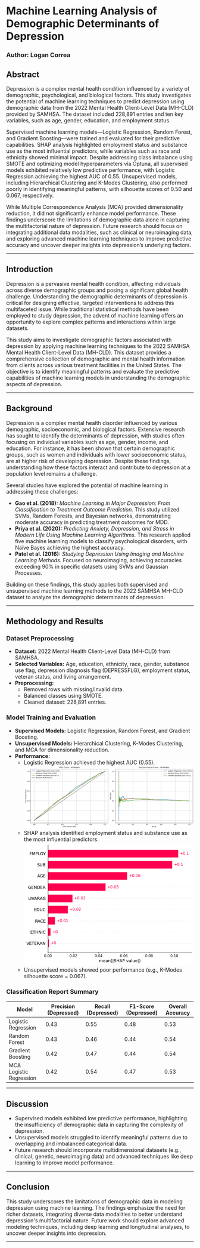 # Machine Learning Analysis of Demographic Determinants of Depression

### Author: Logan Correa

## Abstract
Depression is a complex mental health condition influenced by a variety of demographic, psychological, and biological factors. This study investigates the potential of machine learning techniques to predict depression using demographic data from the 2022 Mental Health Client-Level Data (MH-CLD) provided by SAMHSA. The dataset included 228,891 entries and ten key variables, such as age, gender, education, and employment status.

Supervised machine learning models—Logistic Regression, Random Forest, and Gradient Boosting—were trained and evaluated for their predictive capabilities. SHAP analysis highlighted employment status and substance use as the most influential predictors, while variables such as race and ethnicity showed minimal impact. Despite addressing class imbalance using SMOTE and optimizing model hyperparameters via Optuna, all supervised models exhibited relatively low predictive performance, with Logistic Regression achieving the highest AUC of 0.55. Unsupervised models, including Hierarchical Clustering and K-Modes Clustering, also performed poorly in identifying meaningful patterns, with silhouette scores of 0.50 and 0.067, respectively.

While Multiple Correspondence Analysis (MCA) provided dimensionality reduction, it did not significantly enhance model performance. These findings underscore the limitations of demographic data alone in capturing the multifactorial nature of depression. Future research should focus on integrating additional data modalities, such as clinical or neuroimaging data, and exploring advanced machine learning techniques to improve predictive accuracy and uncover deeper insights into depression’s underlying factors.

---

## Introduction
Depression is a pervasive mental health condition, affecting individuals across diverse demographic groups and posing a significant global health challenge. Understanding the demographic determinants of depression is critical for designing effective, targeted interventions to address this multifaceted issue. While traditional statistical methods have been employed to study depression, the advent of machine learning offers an opportunity to explore complex patterns and interactions within large datasets.

This study aims to investigate demographic factors associated with depression by applying machine learning techniques to the 2022 SAMHSA Mental Health Client-Level Data (MH-CLD). This dataset provides a comprehensive collection of demographic and mental health information from clients across various treatment facilities in the United States. The objective is to identify meaningful patterns and evaluate the predictive capabilities of machine learning models in understanding the demographic aspects of depression.

---

## Background
Depression is a complex mental health disorder influenced by various demographic, socioeconomic, and biological factors. Extensive research has sought to identify the determinants of depression, with studies often focusing on individual variables such as age, gender, income, and education. For instance, it has been shown that certain demographic groups, such as women and individuals with lower socioeconomic status, are at higher risk of developing depression. Despite these findings, understanding how these factors interact and contribute to depression at a population level remains a challenge.

Several studies have explored the potential of machine learning in addressing these challenges:
- **Gao et al. (2018):** *Machine Learning in Major Depression: From Classification to Treatment Outcome Prediction.* This study utilized SVMs, Random Forests, and Bayesian networks, demonstrating moderate accuracy in predicting treatment outcomes for MDD.
- **Priya et al. (2020):** *Predicting Anxiety, Depression, and Stress in Modern Life Using Machine Learning Algorithms.* This research applied five machine learning models to classify psychological disorders, with Naïve Bayes achieving the highest accuracy.
- **Patel et al. (2016):** *Studying Depression Using Imaging and Machine Learning Methods.* Focused on neuroimaging, achieving accuracies exceeding 90% in specific datasets using SVMs and Gaussian Processes.

Building on these findings, this study applies both supervised and unsupervised machine learning methods to the 2022 SAMHSA MH-CLD dataset to analyze the demographic determinants of depression.

---

## Methodology and Results

### Dataset Preprocessing
- **Dataset:** 2022 Mental Health Client-Level Data (MH-CLD) from SAMHSA.
- **Selected Variables:** Age, education, ethnicity, race, gender, substance use flag, depression diagnosis flag (DEPRESSFLG), employment status, veteran status, and living arrangement.
- **Preprocessing:** 
  - Removed rows with missing/invalid data.
  - Balanced classes using SMOTE.
  - Cleaned dataset: 228,891 entries.

### Model Training and Evaluation
- **Supervised Models:** Logistic Regression, Random Forest, and Gradient Boosting.
- **Unsupervised Models:** Hierarchical Clustering, K-Modes Clustering, and MCA for dimensionality reduction.
- **Performance:**
  - Logistic Regression achieved the highest AUC (0.55).
![ROC Curves for Models](images/ROC.png "Figure 1: ROC Curves for Models")
  - SHAP analysis identified employment status and substance use as the most influential predictors.
![SHAP Analysis for Logistic Regression](images/SHAP.png "Figure 2: SHAP Analysis for Logistic Regression")
  - Unsupervised models showed poor performance (e.g., K-Modes silhouette score = 0.067).

### Classification Report Summary

| Model                    | Precision (Depressed) | Recall (Depressed) | F1-Score (Depressed) | Overall Accuracy |
|--------------------------|-----------------------|--------------------|----------------------|------------------|
| Logistic Regression      | 0.43                 | 0.55              | 0.48                | 0.53             |
| Random Forest            | 0.43                 | 0.46              | 0.44                | 0.54             |
| Gradient Boosting        | 0.42                 | 0.47              | 0.44                | 0.54             |
| MCA Logistic Regression  | 0.42                 | 0.54              | 0.47                | 0.53             |

---

## Discussion
- Supervised models exhibited low predictive performance, highlighting the insufficiency of demographic data in capturing the complexity of depression.
- Unsupervised models struggled to identify meaningful patterns due to overlapping and imbalanced categorical data.
- Future research should incorporate multidimensional datasets (e.g., clinical, genetic, neuroimaging data) and advanced techniques like deep learning to improve model performance.

---

## Conclusion
This study underscores the limitations of demographic data in modeling depression using machine learning. The findings emphasize the need for richer datasets, integrating diverse data modalities to better understand depression's multifactorial nature. Future work should explore advanced modeling techniques, including deep learning and longitudinal analyses, to uncover deeper insights into depression.

---
